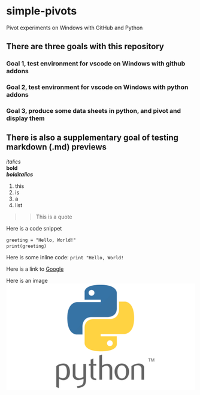# simple-pivots
Pivot experiments on Windows with GitHub and Python

## There are three goals with this repository
### Goal 1, test environment for vscode on Windows with github addons

### Goal 2, test environment for vscode on Windows with python addons

### Goal 3, produce some data sheets in python, and pivot and display them

## There is also a supplementary goal of testing markdown (.md) previews
*italics*  
**bold**  
***bolditalics***

1. this
1. is
1. a
1. list

>>This is a quote

Here is a code snippet
```
greeting = "Hello, World!"
print(greeting)
```

Here is some inline code: `print "Hello, World!`  

Here is a link to [Google](https://www.google.com)  

Here is an image ![Text saying Python Symbol](/Python-Symbol.png)  

